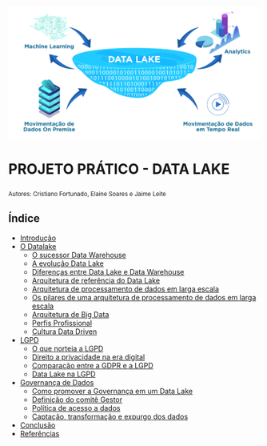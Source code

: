 

<p align="center">
  <img src="Data-Lake-1024x541.png" >
</p>

# PROJETO PRÁTICO - DATA LAKE
<sub>Autores: Cristiano Fortunado, Elaine Soares e Jaime Leite</sub>


## Índice

* [Introdução](#introdução)
* [O Datalake](#)
  * [O sucessor Data Warehouse](#)
  * [A evolução Data Lake](#)
  * [Diferenças entre Data Lake e Data Warehouse](#)
  * [Arquitetura de referência do Data Lake](#)
  * [Arquitetura de processamento de dados em larga escala](#)
  * [Os pilares de uma arquitetura de processamento de dados em larga escala](#)
  * [Arquitetura de Big Data](#)
  * [Perfis Profissional](#)
  * [Cultura Data Driven](#)
* [LGPD](#)
  * [O que norteia a LGPD](#)
  * [Direito a privacidade na era digital](#)
  * [Comparação entre a GDPR e a LGPD](#)
  * [Data Lake na LGPD](#)
* [Governança de Dados](#)
  * [Como promover a Governança em um Data Lake](#)
  * [Definição do comitê Gestor](#)
  * [Política de acesso a dados](#)
  * [Captação, transformação e expurgo dos dados](#)
* [Conclusão](#)
* [Referências](#)
